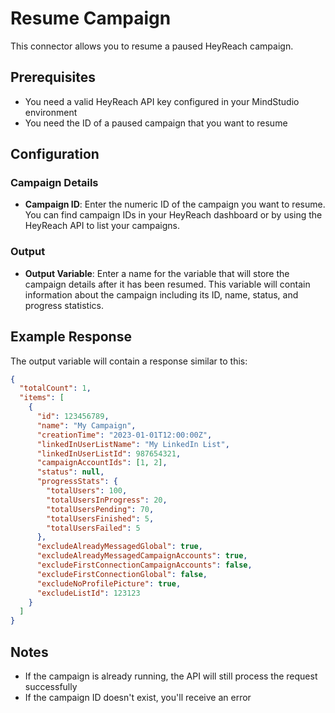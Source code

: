 # Resume Campaign

This connector allows you to resume a paused HeyReach campaign.

## Prerequisites

- You need a valid HeyReach API key configured in your MindStudio environment
- You need the ID of a paused campaign that you want to resume

## Configuration

### Campaign Details

- **Campaign ID**: Enter the numeric ID of the campaign you want to resume. You can find campaign IDs in your HeyReach dashboard or by using the HeyReach API to list your campaigns.

### Output

- **Output Variable**: Enter a name for the variable that will store the campaign details after it has been resumed. This variable will contain information about the campaign including its ID, name, status, and progress statistics.

## Example Response

The output variable will contain a response similar to this:

```json
{
  "totalCount": 1,
  "items": [
    {
      "id": 123456789,
      "name": "My Campaign",
      "creationTime": "2023-01-01T12:00:00Z",
      "linkedInUserListName": "My LinkedIn List",
      "linkedInUserListId": 987654321,
      "campaignAccountIds": [1, 2],
      "status": null,
      "progressStats": {
        "totalUsers": 100,
        "totalUsersInProgress": 20,
        "totalUsersPending": 70,
        "totalUsersFinished": 5,
        "totalUsersFailed": 5
      },
      "excludeAlreadyMessagedGlobal": true,
      "excludeAlreadyMessagedCampaignAccounts": true,
      "excludeFirstConnectionCampaignAccounts": false,
      "excludeFirstConnectionGlobal": false,
      "excludeNoProfilePicture": true,
      "excludeListId": 123123
    }
  ]
}
```

## Notes

- If the campaign is already running, the API will still process the request successfully
- If the campaign ID doesn't exist, you'll receive an error